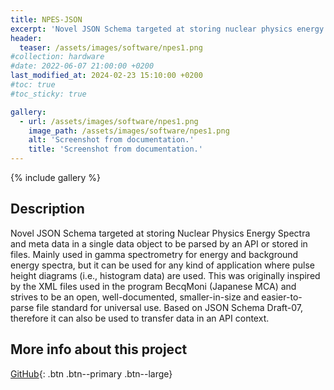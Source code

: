 ```yaml
---
title: NPES-JSON
excerpt: 'Novel JSON Schema targeted at storing nuclear physics energy spectra (NPES) data.'
header:
  teaser: /assets/images/software/npes1.png
#collection: hardware
#date: 2022-06-07 21:00:00 +0200
last_modified_at: 2024-02-23 15:10:00 +0200
#toc: true
#toc_sticky: true

gallery:
  - url: /assets/images/software/npes1.png
    image_path: /assets/images/software/npes1.png
    alt: 'Screenshot from documentation.'
    title: 'Screenshot from documentation.'
---
```


{% include gallery %}

## Description

Novel JSON Schema targeted at storing Nuclear Physics Energy Spectra and meta data in a single data object to be parsed by an API or stored in files. Mainly used in gamma spectrometry for energy and background energy spectra, but it can be used for any kind of application where pulse height diagrams (i.e., histogram data) are used. This was originally inspired by the XML files used in the program BecqMoni (Japanese MCA) and strives to be an open, well-documented, smaller-in-size and easier-to-parse file standard for universal use. Based on JSON Schema Draft-07, therefore it can also be used to transfer data in an API context.

## More info about this project

[<i class="fab fa-github"></i> GitHub](https://github.com/OpenGammaProject/NPES-JSON){: .btn .btn--primary .btn--large}
